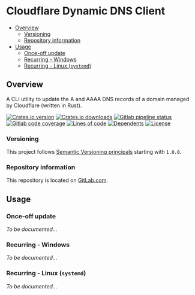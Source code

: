 # Cloudflare Dynamic DNS Client <!-- omit in toc -->

- [Overview](#overview)
  - [Versioning](#versioning)
  - [Repository information](#repository-information)
- [Usage](#usage)
  - [Once-off update](#once-off-update)
  - [Recurring - Windows](#recurring---windows)
  - [Recurring - Linux (`systemd`)](#recurring---linux-systemd)

## Overview

A CLI utility to update the A and AAAA DNS records of a domain managed by Cloudflare (written in Rust).

[![Crates.io version](https://img.shields.io/crates/v/cloudflare-dynamic-dns-client?style=for-the-badge)](https://docs.rs/cloudflare-dynamic-dns-client/latest/cloudflare-dynamic-dns-client/)
[![Crates.io downloads](https://img.shields.io/crates/d/cloudflare-dynamic-dns-client?style=for-the-badge)](https://crates.io/crates/cloudflare-dynamic-dns-client)
[![Gitlab pipeline status](https://img.shields.io/gitlab/pipeline/Kage-Yami/cloudflare-dynamic-dns-client/main?style=for-the-badge)](https://gitlab.com/Kage-Yami/cloudflare-dynamic-dns-client/pipelines/main/latest)
[![Gitlab code coverage](https://img.shields.io/gitlab/coverage/Kage-Yami/cloudflare-dynamic-dns-client/main?style=for-the-badge)](https://gitlab.com/Kage-Yami/cloudflare-dynamic-dns-client)
[![Lines of code](https://img.shields.io/tokei/lines/gitlab/Kage-Yami/cloudflare-dynamic-dns-client?style=for-the-badge)](https://gitlab.com/Kage-Yami/cloudflare-dynamic-dns-client)
[![Dependents](https://img.shields.io/librariesio/dependent-repos/cargo/cloudflare-dynamic-dns-client?style=for-the-badge)](https://libraries.io/cargo/cloudflare-dynamic-dns-client)
[![License](https://img.shields.io/crates/l/cloudflare-dynamic-dns-client?style=for-the-badge)](https://gitlab.com/Kage-Yami/cloudflare-dynamic-dns-client/-/blob/main/LICENSE)

### Versioning

This project follows [Semantic Versioning principals](https://semver.org/) starting with `1.0.0`.

### Repository information

This repository is located on [GitLab.com](https://gitlab.com/Kage-Yami/cloudflare-dynamic-dns-client).

## Usage

### Once-off update

_To be documented..._

### Recurring - Windows

_To be documented..._

### Recurring - Linux (`systemd`)

_To be documented..._
